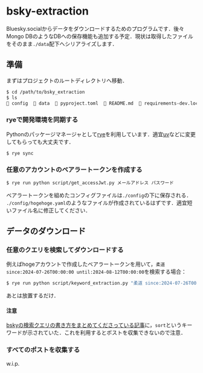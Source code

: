 # bsky-extraction

Bluesky.socialからデータをダウンロードするためのプログラムです．後々Mongo DBのようなDBへの保存機能も追加する予定．現状は取得したファイルをそのまま`./data`配下へシリアライズします．


## 準備

まずはプロジェクトのルートディレクトリへ移動．
```sh
$ cd /path/to/bsky_extraction
$ ls 
 config   data   pyproject.toml   README.md   requirements-dev.lock   requirements.lock   script   src
```

### ryeで開発環境を同期する
Pythonのパッケージマネージャとして[rye](https://rye.astral.sh/)を利用しています．適宜[uv](https://docs.astral.sh/uv/)などに変更してもらっても大丈夫です．
```sh
$ rye sync
```
### 任意のアカウントのベアラートークンを作成する
```sh
$ rye run python script/get_accessJwt.py メールアドレス パスワード
```
ベアラートークンを組めたコンフィグファイルは`./config`の下に保存される．
`./config/hogehoge.yaml`のようなファイルが作成されているはずです．適宜短いファイル名に修正してください．

## データのダウンロード

### 任意のクエリを検索してダウンロードする

例えばhogeアカウントで作成したベアラートークンを用いて，`柔道 since:2024-07-26T00:00:00 until:2024-08-12T00:00:00`を検索する場合：
```sh
$ rye run python script/keyword_extraction.py "柔道 since:2024-07-26T00:00:00 until:2024-08-12T00:00:00" --config hoge.yaml
```

あとは放置するだけ．

#### 注意
[bskyの検索クエリの書き方をまとめてくださっている記事](https://statics.teams.cdn.office.net/evergreen-assets/safelinks/1/atp-safelinks.html)に，`sort`というキーワードが示されていた．これを利用するとポストを収集できないので注意．

### すべてのポストを収集する
w.i.p.